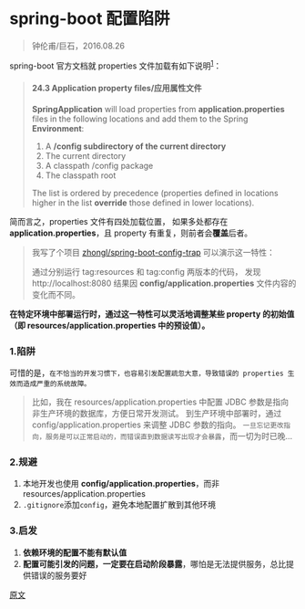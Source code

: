 

spring-boot 配置陷阱
================
> 钟伦甫/巨石，2016.08.26


spring-boot 官方文档就 properties 文件加载有如下说明<sup>[1][1]</sup>：
> #### 24.3 Application property files/应用属性文件
> **SpringApplication** will load properties from **application.properties** files in the following locations and add them to the Spring **Environment**:
>
> 1. A **/config subdirectory of the current directory**
> 2. The current directory
> 3. A classpath /config package
> 4. The classpath root
>
> The list is ordered by precedence (properties defined in locations higher in the list **override** those defined in lower locations).

简而言之，properties 文件有四处加载位置，
如果多处都存在 **application.properties**，且 property 有重复，则前者会**覆盖**后者。


> 我写了个项目 [zhongl/spring-boot-config-trap](https://github.com/zhongl/spring-boot-config-trap) 可以演示这一特性：
>
> 通过分别运行 tag:resources 和 tag:config 两版本的代码，
发现 http://localhost:8080 结果因 **config/application.properties** 文件内容的变化而不同。

**在特定环境中部署运行时，通过这一特性可以灵活地调整某些 property 的初始值（即 resources/application.properties 中的预设值）。**


### 1.陷阱
可惜的是，`在不恰当的开发习惯下，也容易引发配置疏忽大意，导致错误的 properties 生效而造成严重的系统故障。`

> 比如，我在 resources/application.properties 中配置 JDBC 参数是指向非生产环境的数据库，方便日常开发测试。
> 到生产环境中部署时，通过 config/application.properties 来调整 JDBC 参数的指向。
> `一旦忘记更改指向，服务是可以正常启动的，而错误直到数据读写出现才会暴露`，而一切为时已晚…


### 2.规避
1. 本地开发也使用 **config/application.properties**，而非 resources/application.properties
2. `.gitignore`添加`config`，避免本地配置扩散到其他环境


### 3.启发
1. **依赖环境的配置不能有默认值**
2. **配置可能引发的问题，一定要在启动阶段暴露**，哪怕是无法提供服务，总比提供错误的服务要好


[1]: http://docs.spring.io/spring-boot/docs/current/reference/html/boot-features-external-config.html#boot-features-external-config-application-property-files


[原文](https://zhongl.github.io/2016/08/26/spring-boot-config-trap/)

